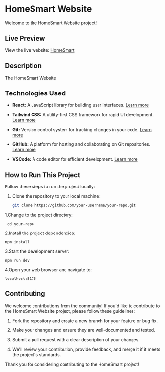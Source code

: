 # HomeSmart Website

Welcome to the HomeSmart Website project! 

## Live Preview

View the live website: [HomeSmart](https://homesmart754.netlify.app/)

## Description

The HomeSmart Website 


## Technologies Used

- **React:** A JavaScript library for building user interfaces. [Learn more](https://reactjs.org/)

- **Tailwind CSS:** A utility-first CSS framework for rapid UI development. [Learn more](https://tailwindcss.com/)

- **Git:** Version control system for tracking changes in your code. [Learn more](https://git-scm.com/)

- **GitHub:** A platform for hosting and collaborating on Git repositories. [Learn more](https://github.com/)

- **VSCode:** A code editor for efficient development. [Learn more](https://code.visualstudio.com/)


## How to Run This Project

Follow these steps to run the project locally:

1. Clone the repository to your local machine:
   ```bash
   git clone https://github.com/your-username/your-repo.git
   
  1.Change to the project directory:
  ```
   cd your-repo
   ```
2.Install the project dependencies:
  ```
  npm install
   ```
3.Start the development server:
  ```
  npm run dev
   ```
4.Open your web browser and navigate to:
  ```
  localhost:5173
   ```
## Contributing

We welcome contributions from the community! If you'd like to contribute to the HomeSmart Website project, please follow these guidelines:

1. Fork the repository and create a new branch for your feature or bug fix.

2. Make your changes and ensure they are well-documented and tested.

3. Submit a pull request with a clear description of your changes.

4. We'll review your contribution, provide feedback, and merge it if it meets the project's standards.

Thank you for considering contributing to the HomeSmart project!

